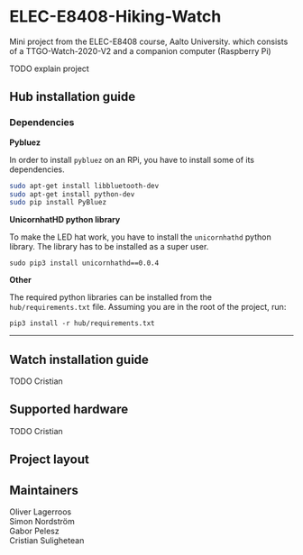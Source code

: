 # ELEC-E8408-Hiking-Watch
Mini project from the ELEC-E8408 course, Aalto University. which consists of a TTGO-Watch-2020-V2 and a companion computer (Raspberry Pi)

TODO explain project

## Hub installation guide

### Dependencies

**Pybluez**

In order to install `pybluez` on an RPi, you have to install some of its dependencies.

```sh
sudo apt-get install libbluetooth-dev
sudo apt-get install python-dev
sudo pip install PyBluez
```

**UnicornhatHD python library**

To make the LED hat work, you have to install the `unicornhathd` python library. The library has to be installed as a super user.

`sudo pip3 install unicornhathd==0.0.4`

**Other**

The required python libraries can be installed from the `hub/requirements.txt` file.
Assuming you are in the root of the project, run:

`pip3 install -r hub/requirements.txt`

---

## Watch installation guide
TODO Cristian

## Supported hardware
TODO Cristian

## Project layout


## Maintainers
Oliver Lagerroos  
Simon Nordström  
Gabor Pelesz  
Cristian Sulighetean  